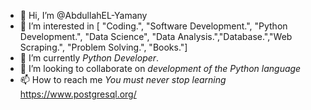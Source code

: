 - 👋 Hi, I’m @AbdullahEL-Yamany
- 👀 I’m interested in [ "Coding.", "Software Development.", "Python Development.", "Data Science", "Data Analysis.","Database.","Web Scraping.", "Problem Solving.", "Books."]
- 🌱 I’m currently *Python Developer*.
- 💞️ I’m looking to collaborate on *development of the Python language*
- 📫 How to reach me *You must never stop learning*
https://www.postgresql.org/
<!---
AbdullahELyamany/AbdullahELyamany is a ✨ special ✨ repository because its `README.md` (this file) appears on your GitHub profile.
You can click the Preview link to take a look at your changes.
--->
